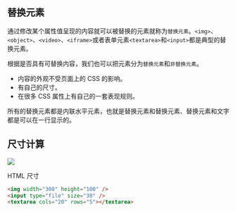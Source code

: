<!-- <iframe src="//player.bilibili.com/player.html?aid=414051684&bvid=BV13V411z7do&cid=217294401&page=1" scrolling="no" border="0" frameborder="no" framespacing="0" allowfullscreen="true" width='100%' height='600'> </iframe> -->

## 替换元素

通过修改某个属性值呈现的内容就可以被替换的元素就称为`替换元素`。`<img>`、`<object>`、`<video>`、`<iframe>`或者表单元素`<textarea>`和`<input>`都是典型的替换元素。

根据是否具有可替换内容，我们也可以把元素分为`替换元素`和`非替换元素`。

- 内容的外观不受页面上的 CSS 的影响。
- 有自己的尺寸。
- 在很多 CSS 属性上有自己的一套表现规则。

所有的替换元素都是内联水平元素，也就是替换元素和替换元素、替换元素和文字都是可以在一行显示的。

## 尺寸计算

<img src="https://cy-picgo.oss-cn-hangzhou.aliyuncs.com/jucy-beef-burger.jpg" />

HTML 尺寸

```html
<img width="300" height="100" />
<input type="file" size="30" />
<textarea cols="20" rows="5"></textarea>
```
